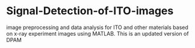 # Signal-Detection-of-ITO-images
image preprocessing and data analysis for ITO and other materials based on x-ray experiment images using MATLAB. 
This is an updated version of DPAM
